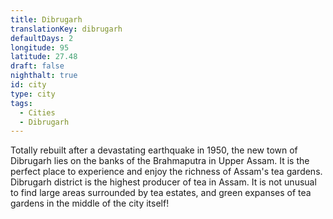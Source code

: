 ```yaml
---
title: Dibrugarh
translationKey: dibrugarh
defaultDays: 2
longitude: 95
latitude: 27.48
draft: false
nighthalt: true
id: city
type: city
tags:
  - Cities
  - Dibrugarh
---
```

Totally rebuilt after a devastating earthquake in 1950, the new town of Dibrugarh lies on the banks of the Brahmaputra in Upper Assam. It is the perfect place to experience and enjoy the richness of Assam's tea gardens. Dibrugarh district is the highest producer of tea in Assam. It is not unusual to find large areas surrounded by tea estates, and green expanses of tea gardens in the middle of the city itself!